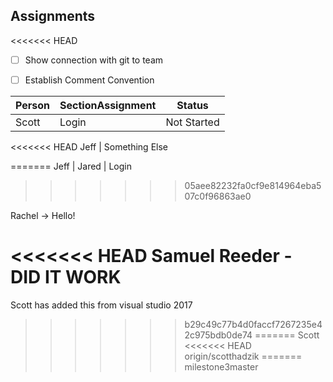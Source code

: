 ## Assignments

<<<<<<< HEAD
- [ ] Show connection with git to team
- [ ] Establish Comment Convention


Person | SectionAssignment | Status
------ | ----------------- | ------
Scott | Login | Not Started
<<<<<<< HEAD
Jeff | Something Else

=======
Jeff |
Jared | Login
>>>>>>> 05aee82232fa0cf9e814964eba507c0f96863ae0

Rachel -> Hello!

<<<<<<< HEAD
Samuel Reeder - DID IT WORK
=======

Scott has added this from visual studio 2017
>>>>>>> b29c49c77b4d0faccf7267235e42c975bdb0de74
=======
Scott
<<<<<<< HEAD
>>>>>>> origin/scotthadzik
=======
>>>>>>> milestone3master
